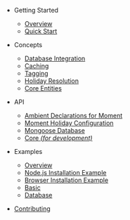 - Getting Started
  - [Overview](README.md)
  - [Quick Start](quick-start.md)

- Concepts
  - [Database Integration](concepts.md#database-integration)
  - [Caching](concepts.md#caching)
  - [Tagging](concepts.md#tagging)
  - [Holiday Resolution](concepts.md#holiday-resolution)
  - [Core Entities](concepts.md#core-entities)

- API
  - [Ambient Declarations for Moment](/typedocs/interfaces/api._moment_.moment.md)
  - [Moment Holiday Configuration](/typedocs/classes/api.syncmomentholiday.md)
  - [Mongoose Database](/typedocs/modules/database_mongoose.md)
  - [Core *(for development)*](/typedocs/modules/core.md)

- Examples
  - [Overview](examples/README.md)
  - [Node.js Installation Example](node.md)
  - [Browser Installation Example](browser.md)
  - [Basic](examples/basic.md)
  - [Database](examples/database.md)

- [Contributing](CONTRIBUTING.md)
